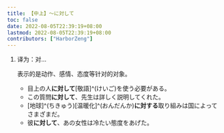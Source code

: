 ```yaml
---
title: 【中上】～に対して
toc: false
date: 2022-08-05T22:39:19+08:00
lastmod: 2022-08-05T22:39:19+08:00
contributors: ["HarborZeng"]
---
```


1. 译为：对...

    表示的是动作、感情、态度等针对的对象。

    - 目上の人**に対して**[敬語]^(けいご)を使う必要がある。
    - この質問**に対して**、先生は詳しく説明してくれた。
    - [地球]^(ちきゅう)[温暖化]^(おんだんか)**に対する**取り組みは国によってさまざまだ。
    - 彼**に対して**、あの女性は冷たい態度をあげた。

